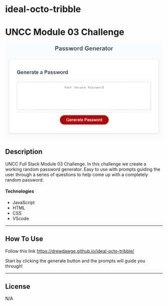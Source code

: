 # ideal-octo-tribble
# UNCC Module 03 Challenge

![Project Image](./assets/images/03-javascript-homework-demo.png)


## Description

UNCC Full Stack Module 03 Challenge. In this challenge we create a working random password generator. Easy to use with prompts guiding the user through a series of questions to help come up with a completely random password. 

#### Technologies

- JavaScript
- HTML
- CSS
- VScode

---

## How To Use

Follow this link https://drewdawge.github.io/ideal-octo-tribble/

Start by clicking the generate button and the prompts will guide you through!


---

## License

N/A